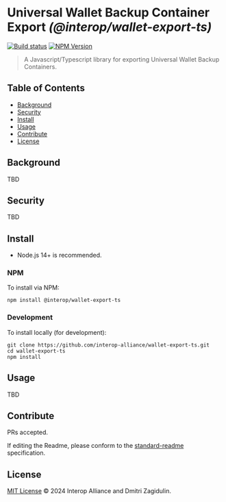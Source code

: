 # Universal Wallet Backup Container Export _(@interop/wallet-export-ts)_

[![Build status](https://img.shields.io/github/actions/workflow/status/interop-alliance/wallet-export-ts/main.yml?branch=main)](https://github.com/interop-alliance/wallet-export-ts/actions?query=workflow%3A%22Node.js+CI%22)
[![NPM Version](https://img.shields.io/npm/v/@interop/wallet-export-ts.svg)](https://npm.im/@interop/wallet-export-ts)

> A Javascript/Typescript library for exporting Universal Wallet Backup Containers.

## Table of Contents

- [Background](#background)
- [Security](#security)
- [Install](#install)
- [Usage](#usage)
- [Contribute](#contribute)
- [License](#license)

## Background

TBD

## Security

TBD

## Install

- Node.js 14+ is recommended.

### NPM

To install via NPM:

```
npm install @interop/wallet-export-ts
```

### Development

To install locally (for development):

```
git clone https://github.com/interop-alliance/wallet-export-ts.git
cd wallet-export-ts
npm install
```

## Usage

TBD

## Contribute

PRs accepted.

If editing the Readme, please conform to the
[standard-readme](https://github.com/RichardLitt/standard-readme) specification.

## License

[MIT License](LICENSE.md) © 2024 Interop Alliance and Dmitri Zagidulin.
